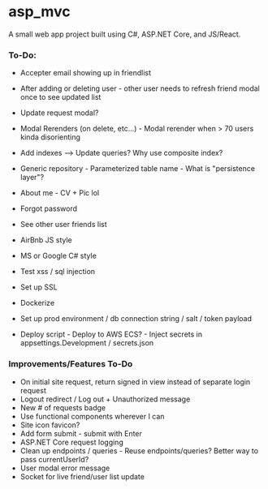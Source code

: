 # asp_mvc

A small web app project built using C#, ASP.NET Core, and JS/React.

### **To-Do**:
* Accepter email showing up in friendlist
* After adding or deleting user - other user needs to refresh friend modal once to see updated list
* Update request modal?
* Modal Rerenders (on delete, etc...) - Modal rerender when > 70 users kinda disorienting

* Add indexes --> Update queries? Why use composite index?

* Generic repository - Parameterized table name - What is "persistence layer"?
* About me - CV + Pic lol
* Forgot password
* See other user friends list
* AirBnb JS style
* MS or Google C# style

* Test xss / sql injection
* Set up SSL
* Dockerize
* Set up prod environment / db connection string / salt / token payload
* Deploy script - Deploy to AWS ECS? - Inject secrets in appsettings.Development / secrets.json

### **Improvements/Features To-Do**
* On initial site request, return signed in view instead of separate login request
* Logout redirect / Log out + Unauthorized message
* New # of requests badge
* Use functional components wherever I can
* Site icon favicon?
* Add form submit - submit with Enter
* ASP.NET Core request logging
* Clean up endpoints / queries - Reuse endpoints/queries? Better way to pass currentUserId?
* User modal error message
* Socket for live friend/user list update